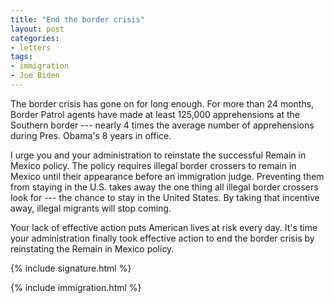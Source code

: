 ```yaml
---
title: "End the border crisis"
layout: post
categories:
- letters
tags:
- immigration
- Joe Biden
---
```


The border crisis has gone on for long enough. For more than 24 months, Border Patrol agents have made at least 125,000 apprehensions at the Southern border --- nearly 4 times the average number of apprehensions during Pres. Obama's 8 years in office.

I urge you and your administration to reinstate the successful Remain in Mexico policy. The policy requires illegal border crossers to remain in Mexico until their appearance before an immigration judge. Preventing them from staying in the U.S. takes away the one thing all illegal border crossers look for --- the chance to stay in the United States. By taking that incentive away, illegal migrants will stop coming.

Your lack of effective action puts American lives at risk every day. It's time your administration finally took effective action to end the border crisis by reinstating the Remain in Mexico policy.

{% include signature.html %}

{% include immigration.html %}
